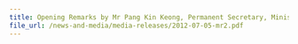 ```yaml
---
title: Opening Remarks by Mr Pang Kin Keong, Permanent Secretary, Ministry of Transport, Singapore, at the Joint Conference on Enhancing Air Cargo Security and Facilitation, 5-6 July 2012, Orchard Hotel, Singapore 
file_url: /news-and-media/media-releases/2012-07-05-mr2.pdf
---
```

